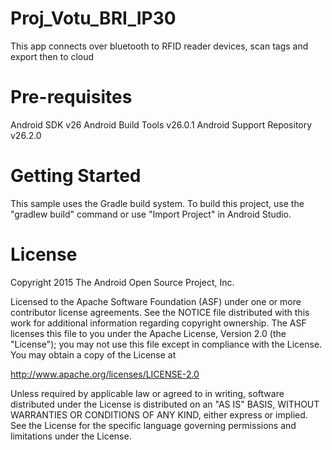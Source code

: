# Proj_Votu_BRI_IP30

This app connects over bluetooth to RFID reader devices, scan tags and export then to cloud

# Pre-requisites

Android SDK v26
Android Build Tools v26.0.1
Android Support Repository v26.2.0

# Getting Started

This sample uses the Gradle build system. To build this project, use the "gradlew build" command or use "Import Project" in Android Studio.

# License

Copyright 2015 The Android Open Source Project, Inc.

Licensed to the Apache Software Foundation (ASF) under one or more contributor license agreements. See the NOTICE file distributed with this work for additional information regarding copyright ownership. The ASF licenses this file to you under the Apache License, Version 2.0 (the "License"); you may not use this file except in compliance with the License. You may obtain a copy of the License at

http://www.apache.org/licenses/LICENSE-2.0

Unless required by applicable law or agreed to in writing, software distributed under the License is distributed on an "AS IS" BASIS, WITHOUT WARRANTIES OR CONDITIONS OF ANY KIND, either express or implied. See the License for the specific language governing permissions and limitations under the License.
